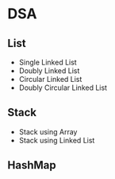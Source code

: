 # DSA

<h2>List</h2>
<ul>
  <li>Single Linked List</li>
  <li>Doubly Linked List</li>
  <li>Circular Linked List</li>
  <li>Doubly Circular Linked List</li>
</ul>
<h2>Stack</h2>
<ul>
  <li>Stack using Array</li>
  <li>Stack using Linked List</li>
</ul>
<h2>HashMap</h2>
